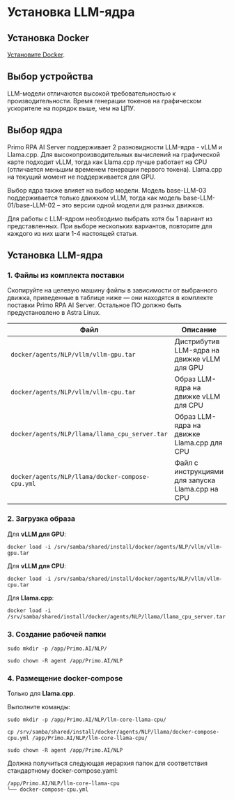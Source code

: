 # Установка LLM-ядра

## Установка Docker

[Установите Docker](https://docs.primo-rpa.ru/primo-rpa/primo-rpa-ai-server/installing/linux/installing-docker).

## Выбор устройства

LLM-модели отличаются высокой требовательностью к производительности. Время генерации токенов на графическом ускорителе на порядок выше, чем на ЦПУ.

## Выбор ядра

Primo RPA AI Server поддерживает 2 разновидности LLM-ядра - vLLM и Llama.cpp. 
Для высокопроизводительных вычислений на графической карте подходит vLLM, тогда как Llama.cpp лучше работает на CPU (отличается меньшим временем генерации первого токена). 
Llama.cpp на текущий момент не поддерживается для GPU.

Выбор ядра также влияет на выбор модели. Модель base-LLM-03 поддерживается только движком vLLM, тогда как модель base-LLM-01/base-LLM-02 – это версии одной модели для разных движков.

Для работы с LLM-ядром необходимо выбрать хотя бы 1 вариант из представленных. При выборе нескольких вариантов, повторите для каждого из них шаги 1-4 настоящей статьи.

## Установка LLM-ядра

### 1. Файлы из комплекта поставки

Скопируйте на целевую машину файлы в зависимости от выбранного движка, приведенные в таблице ниже — они находятся в комплекте поставки Primo RPA AI Server. Остальное ПО должно быть предустановлено в Astra Linux.

| Файл                                                          | Описание                                         |
| ------------------------------------------------------------- | ------------------------------------------------ |
| `docker/agents/NLP/vllm/vllm-gpu.tar`                         | Дистрибутив LLM-ядра на движке vLLM для GPU      | 
| `docker/agents/NLP/vllm/vllm-cpu.tar`                         | Образ LLM-ядра на движке vLLM для CPU            | 
| `docker/agents/NLP/llama/llama_cpu_server.tar`                | Образ LLM-ядра на движке Llama.cpp для CPU       | 
| `docker/agents/NLP/llama/docker-compose-cpu.yml`              | Файл с инструкциями для запуска Llama.cpp на CPU | 

### 2. Загрузка образа

Для **vLLM для GPU**: 
```
docker load -i /srv/samba/shared/install/docker/agents/NLP/vllm/vllm-gpu.tar
```

Для **vLLM для CPU**: 
```
docker load -i /srv/samba/shared/install/docker/agents/NLP/vllm/vllm-cpu.tar
```

Для **Llama.cpp**: 
```
docker load -i /srv/samba/shared/install/docker/agents/NLP/llama/llama_cpu_server.tar
```

### 3. Создание рабочей папки 

```
sudo mkdir -p /app/Primo.AI/NLP/
```
```
sudo chown -R agent /app/Primo.AI/NLP
```

### 4. Размещение docker-compose 

Только для **Llama.cpp**.

Выполните команды:
```
sudo mkdir -p /app/Primo.AI/NLP/llm-core-llama-cpu/
```
```
cp /srv/samba/shared/install/docker/agents/NLP/llama/docker-compose-cpu.yml /app/Primo.AI/NLP/llm-core-llama-cpu/
```
```
sudo chown -R agent /app/Primo.AI/NLP
```

Должна получиться следующая иерархия папок для соответствия стандартному docker-compose.yaml:
```
/app/Primo.AI/NLP/llm-core-llama-cpu
└── docker-compose-cpu.yml
```

